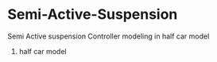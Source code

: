 # Semi-Active-Suspension
Semi Active suspension Controller modeling in half car model

1. half car model 
